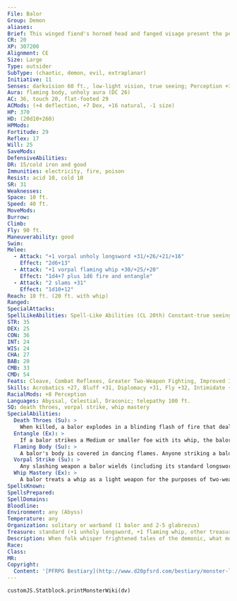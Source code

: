 ```yaml
---
File: Balor
Group: Demon
aliases: 
Brief: This winged fiend's horned head and fanged visage present the perfection of the demonic form, fire spurting from its flesh.
CR: 20
XP: 307200
Alignment: CE
Size: Large
Type: outsider
SubType: (chaotic, demon, evil, extraplanar)
Initiative: 11
Senses: darkvision 60 ft., low-light vision, true seeing; Perception +38
Aura: flaming body, unholy aura (DC 26)
AC: 36, touch 20, flat-footed 29
ACMods: (+4 deflection, +7 Dex, +16 natural, -1 size)
HP: 370
HD: (20d10+260)
HPMods: 
Fortitude: 29
Reflex: 17
Will: 25
SaveMods: 
DefensiveAbilities: 
DR: 15/cold iron and good
Immunities: electricity, fire, poison
Resist: acid 10, cold 10
SR: 31
Weaknesses: 
Space: 10 ft.
Speed: 40 ft.
MoveMods: 
Burrow: 
Climb: 
Fly: 90 ft.
Maneuverability: good
Swim: 
Melee: 
  - Attack: "+1 vorpal unholy longsword +31/+26/+21/+16"
    Effect: "2d6+13"
  - Attack: "+1 vorpal flaming whip +30/+25/+20"
    Effect: "1d4+7 plus 1d6 fire and entangle"
  - Attack: "2 slams +31"
    Effect: "1d10+12"
Reach: 10 ft. (20 ft. with whip)
Ranged: 
SpecialAttacks: 
SpellLikeAbilities: Spell-Like Abilities (CL 20th) Constant-true seeing, unholy aura (DC 26) At will-dominate monster (DC 27), greater dispel magic, greater teleport (self plus 50 lbs. of objects only), power word stun, telekinesis (DC 23) 3/day-quickened telekinesis (DC 23) 1/day-blasphemy (DC 25), fire storm (DC 26), implosion (DC 27), summon (level 9, any 1 CR 19 or lower demon 100%)
STR: 35
DEX: 25
CON: 36
INT: 24
WIS: 24
CHA: 27
BAB: 20
CMB: 33
CMD: 54
Feats: Cleave, Combat Reflexes, Greater Two-Weapon Fighting, Improved Initiative, Improved Two-Weapon Fighting, Iron Will, Power Attack, Quicken Spell-Like Ability (telekinesis), Two-Weapon Fighting, Weapon Focus (longsword)
Skills: Acrobatics +27, Bluff +31, Diplomacy +31, Fly +32, Intimidate +31, Knowledge (history) +27, Knowledge (nobility) +27, Knowledge (planes) +30, Knowledge (religion) +27, Perception +38, Sense Motive +30, Stealth +26, Use Magic Device +31
RacialMods: +8 Perception
Languages: Abyssal, Celestial, Draconic; telepathy 100 ft.
SQ: death throes, vorpal strike, whip mastery
SpecialAbilities:
  Death Throes (Su): >
    When killed, a balor explodes in a blinding flash of fire that deals 100 points of damage (half fire, half unholy damage) to anything within 100 feet (Reflex DC 33 halves). The save DC is Constitution-based.
  Entangle (Ex): >
    If a balor strikes a Medium or smaller foe with its whip, the balor can immediately attempt a grapple check without provoking an attack of opportunity. If the balor wins the check, it draws the foe into an adjacent square. The foe gains the grappled condition, but the balor does not.
  Flaming Body (Su): >
    A balor's body is covered in dancing flames. Anyone striking a balor with a natural weapon or unarmed strike takes 1d6 points of fire damage. A creature that grapples a balor or is grappled by one takes 6d6 points of fire damage each round the grapple persists.
  Vorpal Strike (Su): >
    Any slashing weapon a balor wields (including its standard longsword and whip) gains the vorpal weapon quality. Weapons retain this quality for one hour after the balor releases the weapon, but after this the weapon reverts to its standard magical qualities, if any.
  Whip Mastery (Ex): >
    A balor treats a whip as a light weapon for the purposes of two-weapon fighting, and can inflict lethal damage on a foe regardless of the foe's armor.
SpellsKnown: 
SpellsPrepared: 
SpellDomains: 
Bloodline: 
Environment: any (Abyss)
Temperature: any
Organization: solitary or warband (1 balor and 2-5 glabrezus)
Treasure: standard (+1 unholy longsword, +1 flaming whip, other treasure)
Description: When folk whisper frightened tales of the demonic, what most envision is a towering figure of fire and flesh, a horned nightmare armed with flaming whip and sword flying through the night in search of its latest victim. The demon these folk fear is the balor, and that fear is justly placed, for few demons can match the mighty balor in strength or brutality. On the Abyss, most balors serve demon lords as generals or captains (those balors who don't are even more potent, and are known as balor lords-see below). A balor typically commands vast legions of demons, and while it often lets these slavering and eager minions fight its battles, the balor is far from a coward. If presented with an opportunity to join a fight, few balors choose to resist. In combat, a balor relies upon its spell-like abilities to fight foes wise enough to avoid melee range, favoring destructive powers like fire storm or implosion and saving dominate monster for use against the rare foe it would prefer to capture alive. A balor usually uses telekinesis to disarm ranged weapons or pull foes into melee-with the use of a quickened telekinesis, a balor can use the latter tactic and still inf lict a full-round attack on a hapless foe. A balor reduced to fewer than 50 hit points almost always seeks to flee via teleportation, but if that and flight prove impossible it seeks to position itself such that, if it is slain, its death throes are as devastating as possible to the enemy host. A balor stands 14 feet in height and weighs 4,500 pounds. Only the cruelest mortal souls can fuel the creation of a balor-unlike in the cases of most other demons, it often takes multiple souls of powerful villains to trigger the birthing of a new balor. Balor Lords Even more terrible than the typical balor are those who do not call a demon lord their master, but instead are masters themselves. A balor lord typically rules over a region no larger than half the size of the realm in which it resides (as only full demon lords can command the rule of an entire Abyssal realm), and even though most balor lords rule much smaller regions (generally areas comparable in size to a single continent), their power is vast indeed. A balor lord is typically a CR 21 to CR 25 monster (a range shared with the various unique nascent demon lords, with the range of CR 26 and above being the domain of the demon lords themselves), and as such serves quite well as the final villain in a long-running campaign. The majority of balor lords have several levels of barbarian, fighter, or ranger (although ranger balor lords never form bonds with animals), but some instead have levels of bard, rogue, sorcerer, or wizard. Cleric balor lords are unknown, as they see themselves as objects of worship, not the other way around, although rumors persist of powerful balor clerics that directly serve demon lords or even evil gods. In addition to any benefits a balor lord might gain from its class levels, all balor lords possess one additional unique ability over and above those granted by its race and class. Listed here are three sample balor lord abilities, but these samples are by no means the entirety of the strange powers a balor lord might wield. Lifedrinker (Su) Whenever the balor lord slays a living foe, it receives the benefits of a heal spell (CL 20th). This ability can activate up to once per round. Master of Magic (Su) The balor lord has additional spell-like abilities (20 spell levels' worth of 1st-4th level spells usable at will and 20 spell levels' worth of 5th-8th level spells usable 3 times a day). Soul Swallow (Su) As a standard action, the balor lord can inhale the soul of a living creature within 30 feet. The target must make a Fortitude save (DC 10 + 1/2 balor lord's racial HD + the balor lord's Charisma modifier) or die. The body of a humanoid creature killed in this manner immediately transforms into a demon under the balor lord's command (a babau, succubus, or shadow demon, according to the balor lord's whim).
Race: 
Class: 
MR: 
Copyright:
  Content: '[PFRPG Bestiary](http://www.d20pfsrd.com/bestiary/monster-listings/outsiders/demon/balor)'
---
```

```dataviewjs
customJS.Statblock.printMonsterWiki(dv)
```
